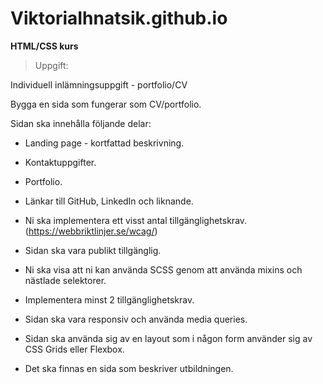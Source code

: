 # ViktoriaIhnatsik.github.io

 **HTML/CSS kurs**
>Uppgift:

Individuell inlämningsuppgift - portfolio/CV

Bygga en sida som fungerar som CV/portfolio.

Sidan ska innehålla följande delar:

- Landing page - kortfattad beskrivning.
- Kontaktuppgifter.
- Portfolio.
- Länkar till GitHub, LinkedIn och liknande.
- Ni ska implementera ett visst antal tillgänglighetskrav. (https://webbriktlinjer.se/wcag/)
- Sidan ska vara publikt tillgänglig.

- Ni ska visa att ni kan använda SCSS genom att använda mixins och nästlade selektorer.
- Implementera minst 2 tillgänglighetskrav.
- Sidan ska vara responsiv och använda media queries.
- Sidan ska använda sig av en layout som i någon form använder sig av CSS Grids eller Flexbox.
- Det ska finnas en sida som beskriver utbildningen.

